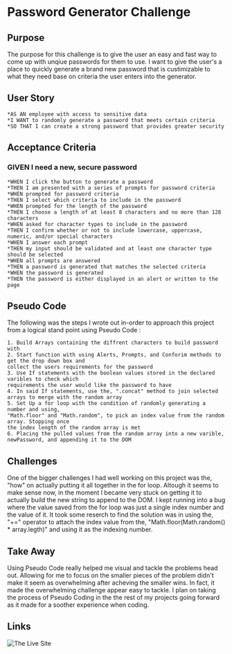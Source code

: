 # Password Generator Challenge

## Purpose

The purpose for this challenge is to give the user an easy and fast way to come up with unqiue passwords for them to use. I want to give the user's a place
to quickly generate a brand new password that is custimizable to what they need base on criteria the user enters into the generator.

## User Story

    *AS AN employee with access to sensitive data
    *I WANT to randomly generate a password that meets certain criteria
    *SO THAT I can create a strong password that provides greater security

## Acceptance Criteria

### GIVEN I need a new, secure password

    *WHEN I click the button to generate a password
    *THEN I am presented with a series of prompts for password criteria
    *WHEN prompted for password criteria
    *THEN I select which criteria to include in the password
    *WHEN prompted for the length of the password
    *THEN I choose a length of at least 8 characters and no more than 128 characters
    *WHEN asked for character types to include in the password
    *THEN I confirm whether or not to include lowercase, uppercase, numeric, and/or special characters
    *WHEN I answer each prompt
    *THEN my input should be validated and at least one character type should be selected
    *WHEN all prompts are answered
    *THEN a password is generated that matches the selected criteria
    *WHEN the password is generated
    *THEN the password is either displayed in an alert or written to the page

## Pseudo Code

The following was the steps I wrote out in-order to approach this project from a logical stand point using Pseudo Code :

    1. Build Arrays containing the diffrent characters to build password with
    2. Start function with using Alerts, Prompts, and Conforim methods to get the drop down box and
    collect the users requirements for the password
    3. Use If statements with the boolean values stored in the declared varibles to check which
    requirements the user would like the password to have
    4. In said If statements, use the, ".concat" method to join selected arrays to merge with the random array
    5. Set Up a for loop with the condition of randomly generating a number and using,
    "Math.floor" and "Math.random", to pick an index value from the random array. Stopping once
    the index length of the random array is met
    6. Placing the pulled values from the random array into a new varible, newPassword, and appending it to the DOM

## Challenges

One of the bigger challenges I had well working on this project was the, "how" on actually putting it all together in the for loop. Altough it seems to make sense now, in the moment I became very stuck on getting it to actually build the new string to append to the DOM. I kept running into a bug where the value saved from the for loop was just a single index number and the value of it. It took some reserch to find the solution was in using the, "+=" operator to attach the index value from the, "Math.floor(Math.random() \* array.legth)" and using it as the indexing number.

## Take Away

Using Pseudo Code really helped me visual and tackle the problems head out. Allowing for me to focus on the smaller pieces of the problem didn't make it seem as overwhelming after acheving the smaller wins. In fact, it made the overwhelming challenge appear easy to tackle. I plan on taking the process of Pseudo Coding in the the rest of my projects going forward as it made for a soother experience when coding.

## Links

![The Live Site](https://mmount98.github.io/Password-Generator/)
